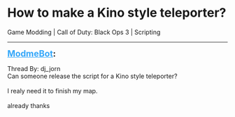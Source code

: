 # How to make a Kino style teleporter?
Game Modding | Call of Duty: Black Ops 3 | Scripting

---
<strong style="font-size: 1.4em;"><span style="text-decoration: underline;text-decoration-color: #34a7f9;"><span style="color:#34a7f9;">ModmeBot</span></span>:</strong>

<p>Thread By: dj_jorn<br />Can someone release the script for a Kino style teleporter? <br /><br />I realy need it to finish my map.<br /><br />already thanks</p>
